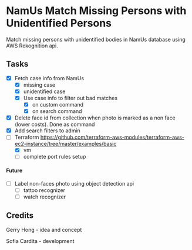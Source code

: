 # NamUs Match Missing Persons with Unidentified Persons

Match missing persons with unidentified bodies in NamUs database using AWS Rekognition api.

## Tasks

- [X] Fetch case info from NamUs
    - [X] missing case
    - [X] unidentified case
    - [X] Use case info to filter out bad matches
        - [X] on custom command
        - [X] on search command
- [X] Delete face id from collection when photo is marked as a non face (lower costs).
    Done as command
- [X] Add search filters to admin
- [ ] Terraform
    https://github.com/terraform-aws-modules/terraform-aws-ec2-instance/tree/master/examples/basic
    - [X] vm
    - [ ] complete port rules setup

#### Future
- [ ] Label non-faces photo using object detection api
    - [ ] tattoo recognizer
    - [ ] watch recognizer

## Credits

Gerry Hong - idea and concept

Sofia Cardita - development
